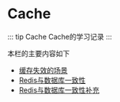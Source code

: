 # Cache

::: tip Cache
Cache的学习记录
:::

本栏的主要内容如下

* [缓存失效的场景](02-Cache-Invalidation.html)
* [Redis与数据库一致性](00-DataBaseConsistency.html)
* [Redis与数据库一致性补充](01-DataBaseConsistency.html)